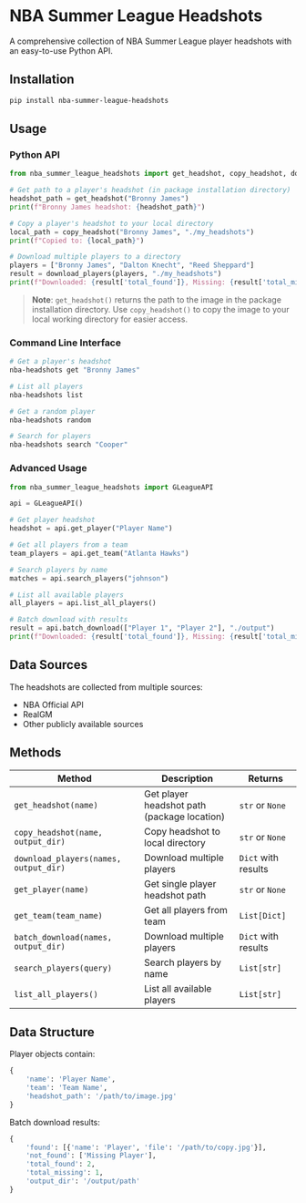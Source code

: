 # NBA Summer League Headshots

A comprehensive collection of NBA Summer League player headshots with an easy-to-use Python API.

## Installation

```bash
pip install nba-summer-league-headshots
```

## Usage

### Python API

```python
from nba_summer_league_headshots import get_headshot, copy_headshot, download_players

# Get path to a player's headshot (in package installation directory)
headshot_path = get_headshot("Bronny James")
print(f"Bronny James headshot: {headshot_path}")

# Copy a player's headshot to your local directory
local_path = copy_headshot("Bronny James", "./my_headshots")
print(f"Copied to: {local_path}")

# Download multiple players to a directory
players = ["Bronny James", "Dalton Knecht", "Reed Sheppard"]
result = download_players(players, "./my_headshots")
print(f"Downloaded: {result['total_found']}, Missing: {result['total_missing']}")
```

> **Note**: `get_headshot()` returns the path to the image in the package installation directory. Use `copy_headshot()` to copy the image to your local working directory for easier access.

### Command Line Interface

```bash
# Get a player's headshot
nba-headshots get "Bronny James"

# List all players
nba-headshots list

# Get a random player
nba-headshots random

# Search for players
nba-headshots search "Cooper"
```

### Advanced Usage

```python
from nba_summer_league_headshots import GLeagueAPI

api = GLeagueAPI()

# Get player headshot
headshot = api.get_player("Player Name")

# Get all players from a team
team_players = api.get_team("Atlanta Hawks")

# Search players by name
matches = api.search_players("johnson")

# List all available players
all_players = api.list_all_players()

# Batch download with results
result = api.batch_download(["Player 1", "Player 2"], "./output")
print(f"Downloaded: {result['total_found']}, Missing: {result['total_missing']}")
```

## Data Sources

The headshots are collected from multiple sources:
- NBA Official API
- RealGM
- Other publicly available sources

## Methods

| Method | Description | Returns |
|--------|-------------|---------|
| `get_headshot(name)` | Get player headshot path (package location) | `str` or `None` |
| `copy_headshot(name, output_dir)` | Copy headshot to local directory | `str` or `None` |
| `download_players(names, output_dir)` | Download multiple players | `Dict` with results |
| `get_player(name)` | Get single player headshot path | `str` or `None` |
| `get_team(team_name)` | Get all players from team | `List[Dict]` |
| `batch_download(names, output_dir)` | Download multiple players | `Dict` with results |
| `search_players(query)` | Search players by name | `List[str]` |
| `list_all_players()` | List all available players | `List[str]` |

## Data Structure

Player objects contain:
```python
{
    'name': 'Player Name',
    'team': 'Team Name', 
    'headshot_path': '/path/to/image.jpg'
}
```

Batch download results:
```python
{
    'found': [{'name': 'Player', 'file': '/path/to/copy.jpg'}],
    'not_found': ['Missing Player'],
    'total_found': 2,
    'total_missing': 1,
    'output_dir': '/output/path'
}
```
